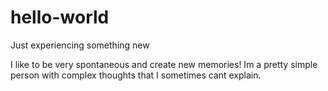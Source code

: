 # hello-world
Just experiencing something new

I like to be very spontaneous and create new memories! Im a pretty simple person with complex thoughts that I sometimes cant explain.
